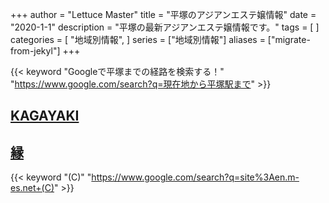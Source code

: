 +++
author = "Lettuce Master"
title = "平塚のアジアンエステ嬢情報"
date = "2020-1-1"
description = "平塚の最新アジアンエステ嬢情報です。"
tags = [
]
categories = [
    "地域別情報",
]
series = ["地域別情報"]
aliases = ["migrate-from-jekyl"]
+++

{{< keyword "Googleで平塚までの経路を検索する！" "https://www.google.com/search?q=現在地から平塚駅まで" >}}

## [KAGAYAKI](https://r.goope.jp/kagayakiriraku)


## [縁](http://en.m-es.net/)
{{< keyword "(C)" "https://www.google.com/search?q=site%3Aen.m-es.net+(C)" >}} 

